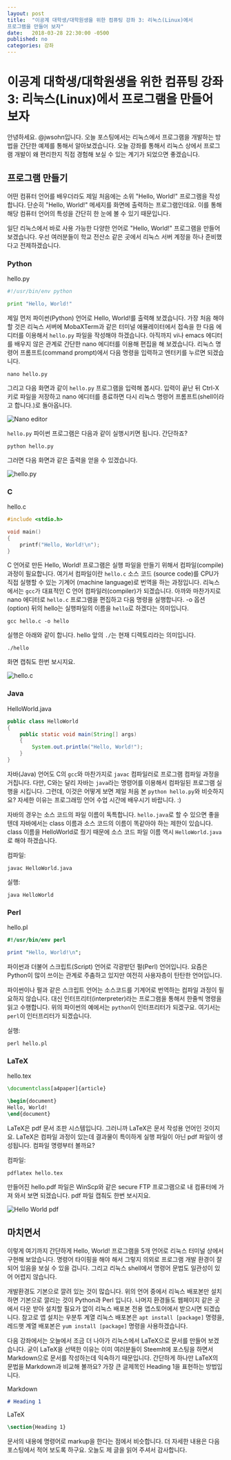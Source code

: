 ```yaml
---
layout: post
title:  "이공계 대학생/대학원생을 위한 컴퓨팅 강좌 3: 리눅스(Linux)에서
프로그램을 만들어 보자"
date:   2018-03-28 22:30:00 -0500
published: no
categories: 강좌
---
```


# 이공계 대학생/대학원생을 위한 컴퓨팅 강좌 3: 리눅스(Linux)에서 프로그램을 만들어 보자

안녕하세요. @jwsohn입니다. 오늘 포스팅에서는 리눅스에서 프로그램을 개발하는
방법을 간단한 예제를 통해서 알아보겠습니다. 오늘 강좌를 통해서 리눅스 상에서
프로그램 개발이 왜 편리한지 직접 경험해 보실 수 있는 계기가 되었으면
좋겠습니다.

## 프로그램 만들기

어떤 컴퓨터 언어를 배우더라도 제일 처음에는 소위 "Hello, World!" 프로그램을
작성합니다. 단순히 "Hello, World!" 메세지를 화면에 출력하는 프로그램인데요.
이를 통해 해당 컴퓨터 언어의 특성을 간단히 한 눈에 볼 수 있기 때문입니다.

일단 리눅스에서 바로 사용 가능한 다양한 언어로 "Hello, World!" 프로그램을
만들어 보겠습니다. 우선 여러분들이 학교 전산소 같은 곳에서 리눅스 서버 계정을
하나 준비했다고 전제하겠습니다. 

### Python
hello.py
```python
#!/usr/bin/env python

print "Hello, World!"
```

제일 먼저 파이썬(Python) 언어로 Hello, World!를 출력해 보겠습니다. 가장 처음
해야 할 것은 리눅스 서버에 MobaXTerm과 같은 터미널 에뮬레이터에서 접속을 한
다음 에디터를 이용해서 `hello.py` 파일을 작성해야 하겠습니다. 아직까지 vi나
emacs 에디터를 배우지 않은 관계로 간단한 nano 에디터를 이용해 편집을 해
보겠습니다.  리눅스 명령어 프롬프트(command prompt)에서 다음 명령을 입력하고
엔터키를 누르면 되겠습니다.

```
nano hello.py
```

그리고 다음 화면과 같이 `hello.py` 프로그램을 입력해 봅시다. 입력이 끝난 뒤
Ctrl-X 키로 파일을 저장하고 nano 에디터를 종료하면 다시 리눅스 명령어
프롬프트(shell이라고 합니다.)로 돌아옵니다.

![Nano editor](/assets/2018-04-02-computing-for-scieng-students-03/nano-hello-py.png)

`hello.py` 파이썬 프로그램은 다음과 같이 실행시키면 됩니다. 간단하죠?
```
python hello.py
```
그러면 다음 화면과 같은 출력을 얻을 수 있겠습니다.

![hello.py](/assets/2018-04-02-computing-for-scieng-students-03/python-hello-py.png)

### C
hello.c
```c
#include <stdio.h>

void main()
{
    printf("Hello, World!\n");
}
```

C 언어로 만든 Hello, World! 프로그램은 실행 파일을 만들기 위해서
컴파일(compile) 과정이 필요합니다. 여기서 컴파일이란 `hello.c` 소스 코드
(source code)를 CPU가 직접 실행할 수 있는 기계어 (machine language)로 번역을
하는 과정입니다.  리눅스에서는 `gcc`가 대표적인 C 언어 컴파일러(compiler)가
되겠습니다. 아까와 마찬가지로 nano 에디터로 `hello.c` 프로그램을 편집하고
다음 명령을 실행합니다.  -o 옵션(option) 뒤의 hello는 실행파일의 이름을
`hello`로 하겠다는 의미입니다.

```
gcc hello.c -o hello
```

실행은 아래와 같이 합니다. hello 앞의 `./`는 현재 디렉토리라는 의미입니다.

```
./hello
```

화면 캡춰도 한번 보시지요.

![hello.c](/assets/2018-04-02-computing-for-scieng-students-03/gcc-hello-c.png)

### Java
HelloWorld.java
```java
public class HelloWorld
{
    public static void main(String[] args)
    {
        System.out.println("Hello, World!");
    }
}
```

자바(Java) 언어도 C의 `gcc`와 마찬가지로 `javac` 컴파일러로 프로그램 컴파일
과정을 거칩니다. 다만,  C와는 달리 자바는 `java`라는 명령어를 이용해서
컴파일된 프로그램 실행을 시킵니다. 그런데, 이것은 어떻게 보면 제일 처음 본
`python hello.py`와 비슷하지요? 자세한 이유는 프로그래밍 언어 수업 시간에
배우시기 바랍니다. :)
 
자바의 경우는 소스 코드의 파일 이름이 독특합니다. `hello.java`로 할 수 있으면
좋을 텐데 자바에서는 class 이름과 소스 코드의 이름이 똑같아야 하는 제한이
있습니다. class 이름을 HelloWorld로 줬기 때문에 소스 코드 파일 이름 역시
`HelloWorld.java`로 해야 하겠습니다.

컴파일:
```
javac HelloWorld.java
```

실행:
```
java HelloWorld
```

### Perl
hello.pl
```perl
#!/usr/bin/env perl

print "Hello, World!\n";
```

파이썬과 더불어 스크립트(Script) 언어로 각광받던 펄(Perl) 언어입니다. 요즘은
Python이 많이 쓰이는 관계로 주춤하고 있지만 여전히 사용자층이 탄탄한
언어입니다. 

파이썬이나 펄과 같은 스크립트 언어는 소스코드를 기계어로 번역하는 컴파일 과정이
필요하지 않습니다. 대신 인터프리터(interpreter)라는 프로그램을 통해서 
한줄씩 명령을 읽고 수행합니다. 위의 파이썬의 예에서는 `python`이 인터프리터가
되겠구요. 여기서는 `perl`이 인터프리터가 되겠습니다.

실행:
```
perl hello.pl
```

### LaTeX
hello.tex
```latex
\documentclass[a4paper]{article}

\begin{document}
Hello, World!
\end{document}
```

LaTeX은 pdf 문서 조판 시스템입니다. 그러니까 LaTeX은 문서 작성용 언어인
것이지요. LaTeX은 컴파일 과정이 있는데 결과물이 특이하게 실행 파일이 아닌 pdf
파일이 생성됩니다. 컴파일 명령부터 볼까요?

컴파일:
```
pdflatex hello.tex
```

만들어진 hello.pdf 파일은 WinScp와 같은 secure FTP 프로그램으로 내 컴퓨터에
가져 와서 보면 되겠습니다. pdf 파일 캡춰도 한번 보시지요.

![Hello World pdf](/assets/2018-04-02-computing-for-scieng-students-03/hello-world-pdf.png)

## 마치면서 

이렇게 여기까지 간단하게 Hello, World! 프로그램을 5개 언어로 리눅스 터미널
상에서 구현해 보았습니다. 명령어 타이핑을 해야 해서 그렇지 의외로 프로그램
개발 환경이 잘 되어 있음을 보실 수 있을 겁니다. 그리고 리눅스 shell에서
명령어 문법도 일관성이 있어 어렵지 않습니다. 

개발환경도 기본으로 깔려 있는 것이 많습니다. 위의 언어 중에서 리눅스 배포본만
설치하면 기본으로 깔리는 것이 Python과 Perl 입니다. 나머지 환경들도 웹페이지
같은 곳에서 다운 받아 설치할 필요가 없이 리눅스 배포본 전용 앱스토어에서
받으시면 되겠습니다. 참고로 앱 설치는 우분투 계열 리눅스 배포본은 `apt install
[package]` 명령을, 레드햇 계열 배포본은 `yum install [package]` 명령을
사용하겠습니다.

다음 강좌에서는 오늘에서 조금 더 나아가 리눅스에서 LaTeX으로 문서를 만들어
보겠습니다. 굳이 LaTeX을 선택한 이유는 이미 여러분들이 SteemIt에 포스팅을
하면서 Markdown으로 문서를 작성하는데 익숙하기 때문입니다. 간단하게 하나만
LaTeX의 문법을 Markdown과 비교해 볼까요? 가장 큰 글제목인 Heading 1을 표현하는
방법입니다.

Markdown
```markdown
# Heading 1
```

LaTeX
```latex
\section{Heading 1}
```

문서의 내용에 명령어로 markup을 한다는 점에서 비슷합니다. 더 자세한 내용은 다음
포스팅에서 적어 보도록 하구요. 오늘도 제 글을 읽어 주셔서 감사합니다.


